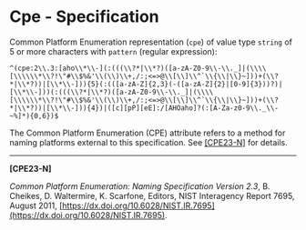 # Cpe - Specification

Common Platform Enumeration representation (`cpe`) of value type `string` of 5 or more characters with `pattern`
(regular expression):

```regexp
^(cpe:2\\.3:[aho\\*\\-](:(((\\?*|\\*?)([a-zA-Z0-9\\-\\._]|(\\\\[\\\\\\*\\?!\"#\\$%&'\\(\\)\\+,/:;<=>@\\[\\]\\^`\\{\\|\\}~]))+(\\?*|\\*?))|[\\*\\-])){5}(:(([a-zA-Z]{2,3}(-([a-zA-Z]{2}|[0-9]{3}))?)|[\\*\\-]))(:(((\\?*|\\*?)([a-zA-Z0-9\\-\\._]|(\\\\[\\\\\\*\\?!\"#\\$%&'\\(\\)\\+,/:;<=>@\\[\\]\\^`\\{\\|\\}~]))+(\\?*|\\*?))|[\\*\\-])){4})|([c][pP][eE]:/[AHOaho]?(:[A-Za-z0-9\\._\\-~%]*){0,6})$
```

The Common Platform Enumeration (CPE) attribute refers to a method for naming platforms external to this specification.
See [[CPE23-N]](#cpe23-n) for details.

___

<a name="cpe23-n"/>**[CPE23-N]**

_Common Platform Enumeration: Naming Specification Version 2.3_, B. Cheikes, D. Waltermire, K. Scarfone, Editors, NIST
Interagency Report 7695, August 2011,
[https://dx.doi.org/10.6028/NIST.IR.7695](https://dx.doi.org/10.6028/NIST.IR.7695).

